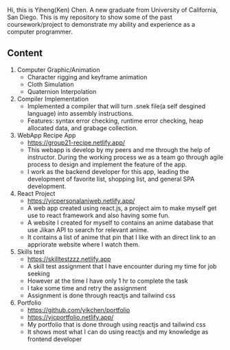 Hi, this is Yiheng(Ken) Chen. A new graduate from University of California, San Diego. This is my repository to show some of the past coursework/project to demonstrate my ability and experience as a computer programmer.  

## Content
1. Computer Graphic/Animation
   - Character rigging and keyframe animation
   - Cloth Simulation
   - Quaternion Interpolation
2. Compiler Implementation
   - Implemented a compiler that will turn .snek file(a self desgined language) into assembly instructions.
   - Features: syntax error checking, runtime error checking, heap allocated data, and grabage collection. 
3. WebApp Recipe App
   - https://group21-recipe.netlify.app/
   - This webapp is develop by my peers and me through the help of instructor. During the working process we as a team go through agile process to design and implement the feature of the app.
   - I work as the backend developer for this app, leading the development of favorite list, shopping list, and general SPA development.
4. React Project
   - https://yicpersonalaniweb.netlify.app/
   - A web app created using react.js, a project aim to make myself get use to react framework and also having some fun.
   - A website I created for myself to contains an anime database that use Jikan API to search for relevant anime.
   - It contains a list of anime that pin that I like with an direct link to an appriorate website where I watch them. 
5. Skills test
   - https://skilltestzzz.netlify.app
   - A skill test assignment that I have encounter during my time for job seeking
   - However at the time I have only 1 hr to complete the task
   - I take some time and retry the assignment
   - Assignment is done through reactjs and tailwind css
6. Portfolio
   - https://github.com/yikchen/portfolio
   - https://yicportfolio.netlify.app/
   - My portfolio that is done through using reactjs and tailwind css
   - It shows most what I can do using reactjs and my knowledge as frontend developer
